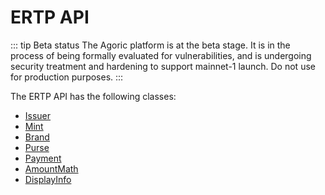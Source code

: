 # ERTP API

::: tip Beta status
The Agoric platform is at the beta stage. It is in the process of being formally evaluated for vulnerabilities, and is undergoing security treatment and hardening to support mainnet-1 launch. Do not use for production purposes. 
:::

The ERTP API has the following classes:

* [Issuer](./issuer.md) 
* [Mint](./mint.md) 
* [Brand](./brand.md) 
* [Purse](./purse.md) 
* [Payment](./payment.md) 
* [AmountMath](./amount-math.md) 
* [DisplayInfo](./displayInfo.md)
